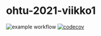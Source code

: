 # ohtu-2021-viikko1

![example workflow](https://github.com/ruusukivi/ohtu-2021-viikko1/workflows/CI/badge.svg)
[![codecov](https://codecov.io/gh/ruusukivi-studies/ohtu-2021-viikko1/branch/main/graph/badge.svg?token=GAJOB8I2LL)](https://codecov.io/gh/ruusukivi-studies/ohtu-2021-viikko1)

